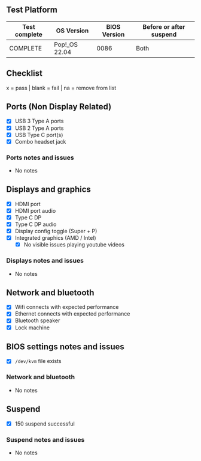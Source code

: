 ## Test Platform

| Test complete | OS Version     | BIOS Version | Before or after suspend |
|---------------|----------------|--------------|-------------------------|
| COMPLETE      | Pop!\_OS 22.04 | 0086         | Both                    |

## Checklist
x = pass | blank = fail | na = remove from list

## Ports (Non Display Related)

- [x] USB 3 Type A ports
- [x] USB 2 Type A ports
- [x] USB Type C port(s)
- [x] Combo headset jack

### Ports notes and issues

- No notes

## Displays and graphics

- [x] HDMI port
- [x] HDMI port audio
- [x] Type C DP
- [x] Type C DP audio
- [x] Display config toggle (Super + P)
- [x] Integrated graphics (AMD / Intel) 
  - [x] No visible issues playing youtube videos

### Displays notes and issues

- No notes

## Network and bluetooth

- [x] Wifi connects with expected performance
- [x] Ethernet connects with expected performance
- [x] Bluetooth speaker
- [x] Lock machine

## BIOS settings notes and issues

- [x] `/dev/kvm` file exists

### Network and bluetooth

- No notes

## Suspend

- [x] 150 suspend successful

### Suspend notes and issues

- No notes


